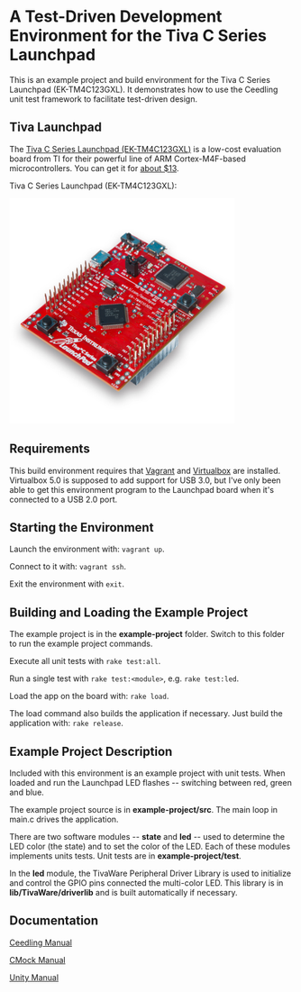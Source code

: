 # A Test-Driven Development Environment for the Tiva C Series Launchpad

This is an example project and build environment for the Tiva C Series Launchpad (EK-TM4C123GXL). It demonstrates how to use the Ceedling unit test framework to facilitate test-driven design.

## Tiva Launchpad

The [Tiva C Series Launchpad (EK-TM4C123GXL)](http://www.ti.com/ww/en/launchpad/launchpads-connected-ek-tm4c123gxl.html) is a low-cost evaluation board from TI for their powerful line of ARM Cortex-M4F-based microcontrollers. You can get it for [about $13](https://store.ti.com/Tiva-C-LaunchPad.aspx).

Tiva C Series Launchpad (EK-TM4C123GXL):

<img src="launchpad-tivac.jpg" width="400">

## Requirements

This build environment requires that [Vagrant](http://www.vagrantup.com/downloads) and [Virtualbox](https://www.virtualbox.org/wiki/Downloads) are installed. Virtualbox 5.0 is supposed to add support for USB 3.0, but I've only been able to get this environment program to the Launchpad board when it's connected to a USB 2.0 port.

## Starting the Environment

Launch the environment with: `vagrant up`.

Connect to it with: `vagrant ssh`.

Exit the environment with `exit`.

## Building and Loading the Example Project

The example project is in the **example-project** folder. Switch to this folder to run the example project commands.

Execute all unit tests with `rake test:all`.

Run a single test with `rake test:<module>`, e.g. `rake test:led`.

Load the app on the board with: `rake load`.

The load command also builds the application if necessary. Just build the application with: `rake release`.

## Example Project Description

Included with this environment is an example project with unit tests. When loaded and run the Launchpad LED flashes -- switching between red, green and blue.

The example project source is in **example-project/src**. The main loop in main.c drives the application.

There are two software modules -- **state** and **led** -- used to determine the LED color (the state) and to set the color of the LED. Each of these modules implements units tests. Unit tests are in **example-project/test**.

In the **led** module, the TivaWare Peripheral Driver Library is used to initialize and control the GPIO pins connected the multi-color LED. This library is in **lib/TivaWare/driverlib** and is built automatically if necessary.

## Documentation

[Ceedling Manual](https://github.com/ThrowTheSwitch/Ceedling/blob/master/docs/CeedlingPacket.md)

[CMock Manual](https://github.com/ThrowTheSwitch/CMock/blob/master/docs/CMock_Summary.md)

[Unity Manual](https://github.com/ThrowTheSwitch/Unity/raw/master/docs/Unity%20Summary.pdf)
